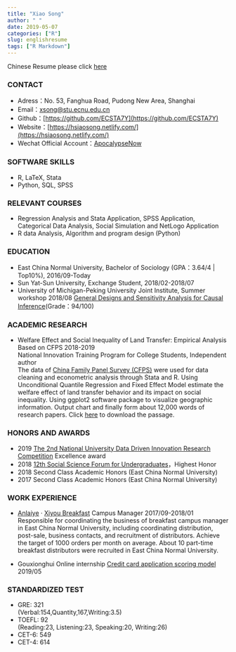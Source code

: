 ```yaml
---
title: "Xiao Song"
author: " "
date: 2019-05-07
categories: ["R"]
slug: englishresume
tags: ["R Markdown"]
---
```

Chinese Resume please click [here](https://hsiaosong.netlify.com/2019/05/07/resume/)

### CONTACT

+ Adress：No. 53, Fanghua Road, Pudong New Area, Shanghai
+ Email：<xsong@stu.ecnu.edu.cn>
+ Github：[https://github.com/ECSTA7Y](https://github.com/ECSTA7Y)
+ Website：[https://hsiaosong.netlify.com/](https://hsiaosong.netlify.com/)
+ Wechat Official Account：[ApocalypseNow](https://mp.weixin.qq.com/s/yyJ3l7RTImYTKDrIynwmPA)

### SOFTWARE SKILLS
+ R, LaTeX, Stata 
+ Python, SQL, SPSS 

### RELEVANT COURSES

+  Regression Analysis and Stata Application, SPSS Application, Categorical Data Analysis, Social Simulation and NetLogo Application
+ R data Analysis, Algorithm and program design (Python)


### EDUCATION

+ East China Normal University, Bachelor of Sociology (GPA：3.64/4 | Top10%), 2016/09-Today
+ Sun Yat-Sun University, Exchange Student,  2018/02-2018/07
+ University of Michigan-Peking University Joint Institute, Summer workshop  2018/08 
[General Designs and Sensitivity Analysis for Causal Inference](http://www.oir.pku.edu.cn/umich/jxsz1/nsqkczsjz2018.htm)(Grade：94/100)


### ACADEMIC RESEARCH

+ Welfare Effect and Social Inequality of Land Transfer: Empirical Analysis Based on CFPS   2018-2019    
National Innovation Training Program for College Students,  Independent author  
The data of [China Family Panel Survey (CFPS)](http://www.isss.pku.edu.cn/cfps/) were used for data cleaning and econometric analysis through Stata and R. Using Unconditional Quantile Regression and Fixed Effect Model estimate the welfare effect of land transfer behavior and its impact on social inequality. Using ggplot2 software package to visualize geographic information. Output chart and finally form about 12,000 words of research papers. Click [here](https://raw.githubusercontent.com/ECSTA7Y/Landtransfer/master/%E5%AD%A6%E5%B9%B4%E8%AE%BA%E6%96%87.pdf) to download the passage.



### HONORS AND AWARDS 

+ 2019 [The 2nd National University Data Driven Innovation Research Competition](http://opendata.pku.edu.cn/competition-2019.xhtml;jsessionid=200f6d0adbfa75292afed361235f) Excellence award
+ 2018 [12th Social Science Forum for Undergraduates](http://www.shupl.edu.cn/2018/1125/c1168a51557/page.htm)，Highest Honor
+ 2018 Second Class Academic Honors (East China Normal University)
+ 2017 Second Class Academic Honors (East China Normal University)

### WORK EXPERIENCE

+ [Anlaiye](http://www.anlaiye.com.cn/index.html) · [Xiyou Breakfast](https://www.sohu.com/a/166510488_259362) Campus Manager 2017/09-2018/01  
Responsible for coordinating the business of breakfast campus manager in East China Normal University, including coordinating distribution, post-sale, business contacts, and recruitment of distributors. 
Achieve the target of 1000 orders per month on average. About 10 part-time breakfast distributors were recruited in East China Normal University.

+ Gouxionghui Online internship [Credit card application scoring model](https://mp.weixin.qq.com/s/bbxWicZfk5ZMl27LbI0E1Q) 2019/05




### STANDARDIZED TEST

+ GRE: 321  
(Verbal:154,Quantity,167,Writing:3.5)
+ TOEFL: 92  
(Reading:23, Listening:23, Speaking:20, Writing:26)
+ CET-6: 549
+ CET-4: 614



